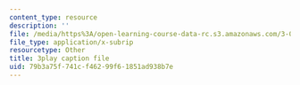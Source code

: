 ```yaml
---
content_type: resource
description: ''
file: /media/https%3A/open-learning-course-data-rc.s3.amazonaws.com/3-021j-introduction-to-modeling-and-simulation-spring-2012/79b3a75f741cf46299f61851ad938b7e_bf5IWKhSWRo.srt
file_type: application/x-subrip
resourcetype: Other
title: 3play caption file
uid: 79b3a75f-741c-f462-99f6-1851ad938b7e
---
```

